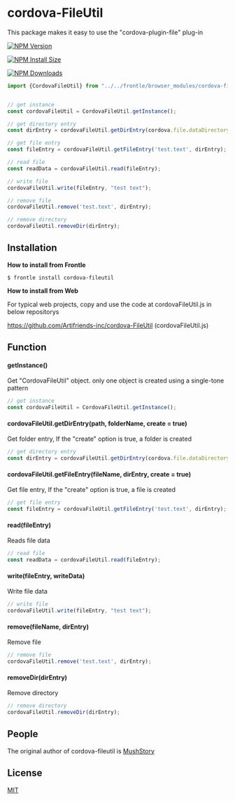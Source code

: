 # cordova-FileUtil

This package makes it easy to use the "cordova-plugin-file" plug-in

[![NPM Version][npm-version-image]][npm-url]

[![NPM Install Size][npm-install-size-image]][npm-install-size-url]

[![NPM Downloads][npm-downloads-image]][npm-downloads-url]

```javascript
import {CordovaFileUtil} from "../../frontle/browser_modules/cordova-fileutil/cordovaFileUtil.js";


// get instance
const cordovaFileUtil = CordovaFileUtil.getInstance();

// get directory entry
const dirEntry = cordovaFileUtil.getDirEntry(cordova.file.dataDirectory, 'testFolder');

// get file entry
const fileEntry = cordovaFileUtil.getFileEntry('test.text', dirEntry);

// read file
const readData = cordovaFileUtil.read(fileEntry);

// write file
cordovaFileUtil.write(fileEntry, "test text");

// remove file
cordovaFileUtil.remove('test.text', dirEntry);

// remove directory
cordovaFileUtil.removeDir(dirEntry);
```



## Installation

**How to install from Frontle**

```shell
$ frontle install cordova-fileutil
```



**How to install from Web**

For typical web projects, copy and use the code at cordovaFileUtil.js in below repositorys

https://github.com/Artifriends-inc/cordova-FileUtil (cordovaFileUtil.js)



## Function

#### getInstance()

Get "CordovaFileUtil" object. only one object is created using a single-tone pattern

```javascript
// get instance
const cordovaFileUtil = CordovaFileUtil.getInstance();
```



#### cordovaFileUtil.getDirEntry(path, folderName, create = true)

Get folder entry, If the "create" option is true, a folder is created

```javascript
// get directory entry
const dirEntry = cordovaFileUtil.getDirEntry(cordova.file.dataDirectory, 'testFolder');
```



#### cordovaFileUtil.getFileEntry(fileName, dirEntry, create = true)

Get file entry, If the "create" option is true, a file is created

```javascript
// get file entry
const fileEntry = cordovaFileUtil.getFileEntry('test.text', dirEntry);
```



#### read(fileEntry)

Reads file data

```javascript
// read file
const readData = cordovaFileUtil.read(fileEntry);
```



#### write(fileEntry, writeData)

Write file data

```javascript
// write file
cordovaFileUtil.write(fileEntry, "test text");
```



#### remove(fileName, dirEntry)

Remove file

```javascript
// remove file
cordovaFileUtil.remove('test.text', dirEntry);
```



#### removeDir(dirEntry)

Remove directory

```javascript
// remove directory
cordovaFileUtil.removeDir(dirEntry);
```



## People

The original author of cordova-fileutil is [MushStory](https://github.com/MushStory)



## License

[MIT](LICENSE)



[npm-downloads-image]: https://badgen.net/npm/dm/cordova-fileutil
[npm-downloads-url]: https://npmcharts.com/compare/cordova-fileutil?minimal=true
[npm-install-size-image]: https://badgen.net/packagephobia/install/cordova-fileutil
[npm-install-size-url]: https://packagephobia.com/result?p=cordova-fileutil
[npm-url]: https://npmjs.org/package/cordova-fileutil
[npm-version-image]: https://badgen.net/npm/v/cordova-fileutil
